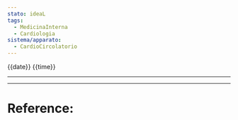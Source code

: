 ```yaml
---
stato: ideaL
tags:
  - MedicinaInterna
  - Cardiologia
sistema/apparato:
  - CardioCircolatorio
---
```

\{{date}} \{{time}}

--- 
















--- 
# Reference:
